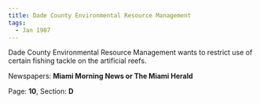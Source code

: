 ```yaml
---  
title: Dade County Environmental Resource Management  
tags:  
  - Jan 1987  
---  
```

  
Dade County Environmental Resource Management wants to restrict use of certain fishing tackle on the artificial reefs.  
  
Newspapers: **Miami Morning News or The Miami Herald**  
  
Page: **10**, Section: **D** 
